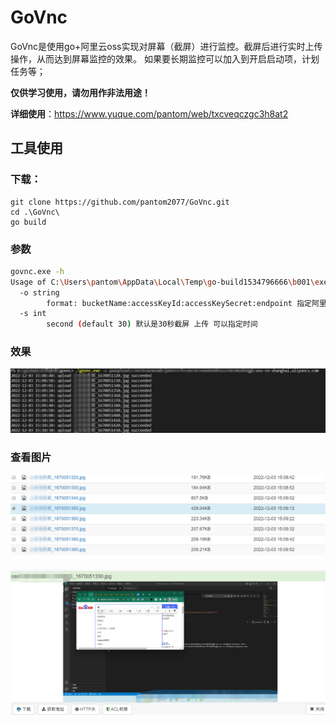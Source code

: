 ﻿# GoVnc

GoVnc是使用go+阿里云oss实现对屏幕（截屏）进行监控。截屏后进行实时上传操作，从而达到屏幕监控的效果。
如果要长期监控可以加入到开启启动项，计划任务等；

**仅供学习使用，请勿用作非法用途！**

**详细使用**：https://www.yuque.com/pantom/web/txcveqczgc3h8at2

## 工具使用

### 下载：
```
git clone https://github.com/pantom2077/GoVnc.git
cd .\GoVnc\
go build
```

### 参数

```bash
govnc.exe -h
Usage of C:\Users\pantom\AppData\Local\Temp\go-build1534796666\b001\exe\main.exe:
  -o string
        format: bucketName:accessKeyId:accessKeySecret:endpoint 指定阿里云参数：名称：Accesskey ID ：AccessKeySecret：所在区的地址
  -s int
        second (default 30) 默认是30秒截屏 上传 可以指定时间
```

### 效果

![img](README.assets/1670051502133-1410c9fe-5846-4370-826f-110820ea8eb2.png)

### 查看图片

![img](README.assets/1670051624595-a59da97e-24dd-45eb-afee-087560f02d74.png)

![image-20221203152105292](README.assets/image-20221203152105292.png)
